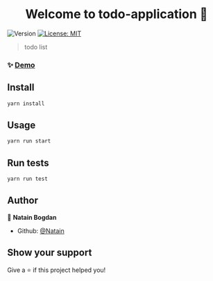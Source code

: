 <h1 align="center">Welcome to todo-application 👋</h1>
<p>
  <img alt="Version" src="https://img.shields.io/badge/version-1.1.0-blue.svg?cacheSeconds=2592000" />
  <a href="#" target="_blank">
    <img alt="License: MIT" src="https://img.shields.io/badge/License-MIT-yellow.svg" />
  </a>
</p>

> todo list


### ✨ [Demo](https://natainbogdan.netlify.app/)

## Install

```sh
yarn install
```

## Usage

```sh
yarn run start
```

## Run tests

```sh
yarn run test
```

## Author

👤 **Natain Bogdan**


* Github: [@Natain](https://github.com/Natain)

## Show your support

Give a ⭐️ if this project helped you!


